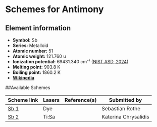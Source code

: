 # Schemes for Antimony

## Element information

- **Symbol:** Sb
- **Series:** Metalloid
- **Atomic number:** 51
- **Atomic weight:** 121.760 u
- **Ionization potential:**  69431.340 cm⁻¹ ([NIST ASD, 2024](https://www.nist.gov/pml/atomic-spectra-database))
- **Melting point:** 903.8 K
- **Boiling point:** 1860.2 K
- [**Wikipedia**](https://en.wikipedia.org/wiki/Antimony)

##Available Schemes

|       Scheme link       | Lasers | Reference(s) |     Submitted by     |
| ----------------------- | ------ | ------------ | -------------------- |
| [Sb 1](../sb/sb-001.md) | Dye    |              | Sebastian Rothe      |
| [Sb 2](../sb/sb-002.md) | Ti:Sa  |              | Katerina Chrysalidis |
